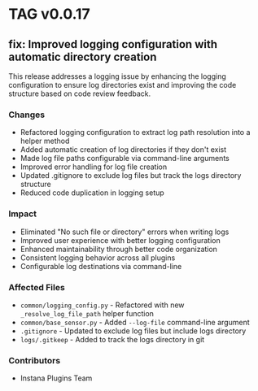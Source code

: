 # TAG v0.0.17

## fix: Improved logging configuration with automatic directory creation

This release addresses a logging issue by enhancing the logging configuration to ensure log directories exist and improving the code structure based on code review feedback.

### Changes

- Refactored logging configuration to extract log path resolution into a helper method
- Added automatic creation of log directories if they don't exist
- Made log file paths configurable via command-line arguments
- Improved error handling for log file creation
- Updated .gitignore to exclude log files but track the logs directory structure
- Reduced code duplication in logging setup

### Impact

- Eliminated "No such file or directory" errors when writing logs
- Improved user experience with better logging configuration
- Enhanced maintainability through better code organization
- Consistent logging behavior across all plugins
- Configurable log destinations via command-line

### Affected Files

- `common/logging_config.py` - Refactored with new `_resolve_log_file_path` helper function
- `common/base_sensor.py` - Added `--log-file` command-line argument
- `.gitignore` - Updated to exclude log files but include logs directory
- `logs/.gitkeep` - Added to track the logs directory in git

### Contributors

- Instana Plugins Team
